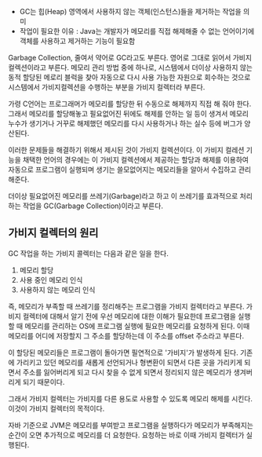 - GC는 힙(Heap) 영역에서 사용하지 않는 객체(인스턴스)들을 제거하는 작업을 의미
- 작업이 필요한 이유 : Java는 개발자가 메모리를 직접 해제해줄 수 없는 언어이기에 객체를 사용하고 제거하는 기능이 필요함

Garbage Collection, 줄여서 약어로 GC라고도 부른다. 영어로 그대로 읽어서 가비지 컬렉션이라고 부른다. 
메모리 관리 방법 중에 하나로, 시스템에서 더이상 사용하지 않는 동적 할당된 메로리 블럭을 찾아 자동으로 다시 사용 가능한 자원으로 회수하는 것으로 시스템에서 가비지컬렉션을 수행하는 부분을 가비지 컬렉터라 부른다.

가령 C언어는 프로그래머가 메모리를 할당한 뒤 수동으로 해제까지 직접 해 줘야 한다. 
그래서 메모리를 할당해놓고 필요없어진 뒤에도 해제를 안하는 일 등이 생겨서 메모리 누수가 생기거나 거꾸로 해제했던 메모리를 다시 사용하거나 하는 실수 등에 버그가 양산된다.

이러한 문제들을 해결하기 위해서 제시된 것이 가비지 컬렉션이다.
이 가비지 컬레션 기능을 채택한 언어의 경우에는 이 가비지 컬렉션에서 제공하는 할당과 해제를 이용하여 자동으로 프로그램이 실행되며 생기는 쓸모없어지는 메모리들을 알아서 수집하고 관리해준다.

더이상 필요없어진 메모리를 쓰레기(Garbage)라고 하고 이 쓰레기를 효과적으로 처리하는 작업을 GC(Garbage Collection)이라고 부른다.

## 가비지 컬렉터의 원리
GC 작업을 하는 가비지 콜렉터는 다음과 같은 일을 한다.

1. 메모리 할당
2. 사용 중인 메모리 인식
3. 사용하지 않는 메모리 인식

즉, 메모리가 부족할 때 쓰레기를 정리해주는 프로그램을 가비지 컬렉터라고 부른다.
가비지 컬렉터에 대해서 알기 전에 우선 메모리에 대한 이해가 필요한데 프로그램을 실행할 때 메모리를 관리하는 OS에 프로그램 실행에 필요한 메모리를 요청하게 된다.
이때 메모리를 어디에 저장할지 그 주소를 할당하는데 이 주소를 offset 주소라고 부른다.

이 할당된 메모리들은 프로그램이 돌아가면 필연적으로 '가비지'가 발생하게 된다.
기존에 가리키고 있던 메모리를 새롭게 선언되거나 형변환이 되면서 다른 곳을 가리키게 되면서 주소를 잃어버리게 되고 다시 찾을 수 없게 되면서 정리되지 않은 메모리가 생겨버리게 되기 때문이다.

그래서 가비지 컬렉터는 가비지를 다른 용도로 사용할 수 있도록 메모리 해제를 시킨다. 이것이 가비지 컬렉터의 목적이다.

자바 기준으로 JVM은 메모리를 부여받고 프로그램을 실행하다가 메모리가 부족해지는 순간이 오면 추가적으로 메모리를 더 요청한다. 요청하는 바로 이때 가비지 컬렉터가 실행된다.
